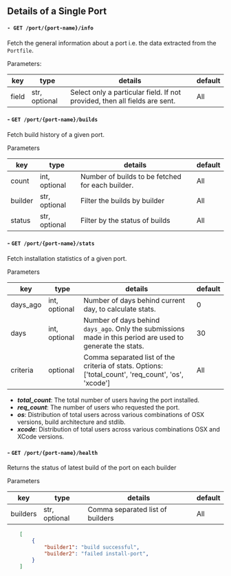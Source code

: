 ## Details of a Single Port

#### `- GET /port/{port-name}/info`

Fetch the general information about a port i.e. the data extracted from the `Portfile`.

Parameters:

| key | type | details | default |
|------|-----|----|----|
| field | str, optional | Select only a particular field. If not provided, then all fields are sent.| All |

#### - `GET /port/{port-name}/builds`

Fetch build history of a given port.

Parameters

| key | type | details | default |
|------|-----|----|----|
| count | int, optional | Number of builds to be fetched for each builder. | All |
| builder | str, optional | Filter the builds by builder | All |
| status | str, optional | Filter by the status of builds | All |


#### - `GET /port/{port-name}/stats`

Fetch installation statistics of a given port.

Parameters

| key | type | details | default
|------|-----|----|----|
| days_ago | int, optional | Number of days behind current day, to calculate stats. | 0 |
| days | int, optional | Number of days behind `days_ago`. Only the submissions made in this period are used to generate the stats. | 30 |
| criteria | optional | Comma separated list of the criteria of stats. Options: ['total_count', 'req_count', 'os', 'xcode'] | All |
    
- ***total_count***: The total number of users having the port installed.
- ***req_count***: The number of users who requested the port.
- ***os***: Distribution of total users across various combinations of OSX versions, build architecture and stdlib.
- ***xcode***: Distribution of total users across various combinations OSX and XCode versions.

#### - `GET /port/{port-name}/health`

Returns the status of latest build of the port on each builder

Parameters

| key | type | details | default
|------|-----|----|----|
| builders | str, optional | Comma separated list of builders | All |

```json
    [
        {
            "builder1": "build successful",
            "builder2": "failed install-port",
        }
    ]
```
